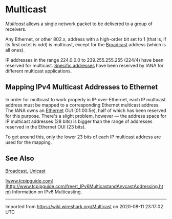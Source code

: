# Multicast

*Multicast* allows a single network packet to be delivered to a group of receivers.

Any Ethernet, or other 802.x, address with a high-order bit set to 1 (that is, if its first octet is odd) is multicast, except for the [Broadcast](/Broadcast) address (which is all ones).

IP addresses in the range 224.0.0.0 to 239.255.255.255 (224/4) have been reserved for multicast. [Specific addresses](http://www.iana.org/assignments/multicast-addresses) have been reserved by IANA for different multicast applications.

## Mapping IPv4 Multicast Addresses to Ethernet

In order for multicast to work properly in IP-over-Ethernet, each IP multicast address must be mapped to a corresponding Ethernet multicast address. The IANA owns an [Ethernet](/Ethernet) OUI (01:00:5e), half of which has been reserved for this purpose. There's a slight problem, however — the address space for IP multicast addresses (28 bits) is bigger than the range of addresses reserved in the Ethernet OUI (23 bits).

To get around this, only the lower 23 bits of each IP multicast address are used for the mapping.

## See Also

[Broadcast](/Broadcast), [Unicast](/Unicast)

[www.tcpipguide.com](http://www.tcpipguide.com/free/t_IPv6MulticastandAnycastAddressing.htm) Information on IPv6 Multicasting.

---

Imported from https://wiki.wireshark.org/Multicast on 2020-08-11 23:17:02 UTC
